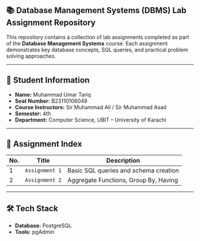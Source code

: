 ## 📚 Database Management Systems (DBMS) Lab  Assignment Repository

This repository contains a collection of lab assignments completed as part of the **Database Management Systems** course. Each assignment demonstrates key database concepts, SQL queries, and practical problem solving approaches.

---

## 📌 Student Information

- **Name:** Muhammad Umar Tariq
- **Seat Number:** B23110106048
- **Course Instructors:** Sir Muhammad Ali / Sir Muhammad Asad
- **Semester:** 4th
- **Department:** Computer Science, UBIT – University of Karachi

---

## 📁 Assignment Index

| No. | Title          | Description                           |
| --- | -------------- | ------------------------------------- |
| 1   | `Assignment 1` | Basic SQL queries and schema creation |
| 2   | `Assignment 2` | Aggregate Functions, Group By, Having |

---

## 🛠️ Tech Stack

- **Database:** PostgreSQL
- **Tools:** pgAdmin
